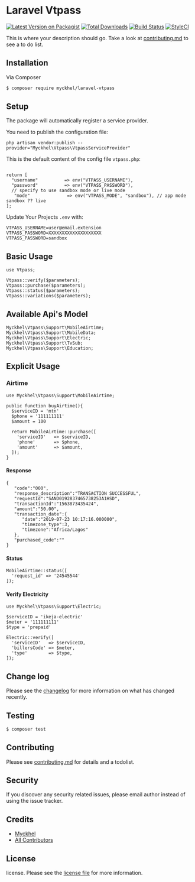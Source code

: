 # Laravel Vtpass

[![Latest Version on Packagist][ico-version]][link-packagist]
[![Total Downloads][ico-downloads]][link-downloads]
[![Build Status][ico-travis]][link-travis]
[![StyleCI][ico-styleci]][link-styleci]

This is where your description should go. Take a look at [contributing.md](contributing.md) to see a to do list.

## Installation

Via Composer

``` bash
$ composer require myckhel/laravel-vtpass
```

## Setup
The package will automatically register a service provider.

You need to publish the configuration file:

```php artisan vendor:publish --provider="Myckhel\Vtpass\VtpassServiceProvider"```

This is the default content of the config file ```vtpass.php```:

```<?php

return [
  "username"          => env("VTPASS_USERNAME"),
  "password"          => env("VTPASS_PASSWORD"),
  // specify to use sandbox mode or live mode
   "mode"              => env("VTPASS_MODE", "sandbox"), // app mode sandbox ?? live
];
```
Update Your Projects `.env` with:
```
VTPASS_USERNAME=user@email.extension
VTPASS_PASSWORD=XXXXXXXXXXXXXXXXXXXX
VTPASS_PASSWORD=sandbox
```

## Basic Usage
```
use Vtpass;

Vtpass::verify($parameters);
Vtpass::purchase($parameters);
Vtpass::status($parameters);
Vtpass::variations($parameters);
```

## Available Api's Model
```
Myckhel\Vtpass\Support\MobileAirtime;
Myckhel\Vtpass\Support\MobileData;
Myckhel\Vtpass\Support\Electric;
Myckhel\Vtpass\Support\TvSub;
Myckhel\Vtpass\Support\Education;
```

## Explicit Usage

### Airtime

```
use Myckhel\Vtpass\Support\MobileAirtime;

public function buyAirtime(){ 
  $serviceID = 'mtn'
  $phone = '111111111'
  $amount = 100

  return MobileAirtime::purchase([
    'serviceID'   => $serviceID,
    'phone'       => $phone,
    'amount'      => $amount,
  ]);
}
```
#### Response
```
{  
   "code":"000",
   "response_description":"TRANSACTION SUCCESSFUL",
   "requestId":"SAND0192837465738253A1HSD",
   "transactionId":"1563873435424",
   "amount":"50.00",
   "transaction_date":{  
      "date":"2019-07-23 10:17:16.000000",
      "timezone_type":3,
      "timezone":"Africa/Lagos"
   },
   "purchased_code":""
}
```
#### Status
```
MobileAirtime::status([
  'request_id' => '24545544'
]);
```
#### Verify Electricity
```
use Myckhel\Vtpass\Support\Electric;

$serviceID = 'ikeja-electric'
$meter = '111111111'
$type = 'prepaid'

Electric::verify([
  'serviceID'   => $serviceID,
  'billersCode' => $meter,
  'type'        => $type,
]);
```

## Change log

Please see the [changelog](changelog.md) for more information on what has changed recently.

## Testing

``` bash
$ composer test
```

## Contributing

Please see [contributing.md](contributing.md) for details and a todolist.

## Security

If you discover any security related issues, please email author instead of using the issue tracker.

## Credits

- [Myckhel][link-author]
- [All Contributors][link-contributors]

## License

license. Please see the [license file](license.md) for more information.

[ico-version]: https://img.shields.io/packagist/v/myckhel/laravel-vtpass.svg?style=flat-square
[ico-downloads]: https://img.shields.io/packagist/dt/myckhel/laravel-vtpass.svg?style=flat-square
[ico-travis]: https://img.shields.io/travis/myckhel/laravel-vtpass/master.svg?style=flat-square
[ico-styleci]: https://styleci.io/repos/12345678/shield

[link-packagist]: https://packagist.org/packages/myckhel/laravel-vtpass
[link-downloads]: https://packagist.org/packages/myckhel/laravel-vtpass
[link-travis]: https://travis-ci.org/myckhel/laravel-vtpass
[link-styleci]: https://styleci.io/repos/12345678
[link-author]: https://github.com/myckhel
[link-contributors]: ../../contributors
